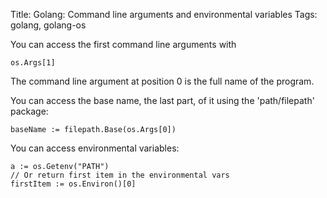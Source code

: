 Title: Golang: Command line arguments and environmental variables
Tags: golang, golang-os

You can access the first command line arguments with

	os.Args[1]

The command line argument at position 0 is the full name of the program.

You can access the base name, the last part, of it using the 'path/filepath' package:

	baseName := filepath.Base(os.Args[0])

You can access environmental variables:

	a := os.Getenv("PATH")
	// Or return first item in the environmental vars
	firstItem := os.Environ()[0]

